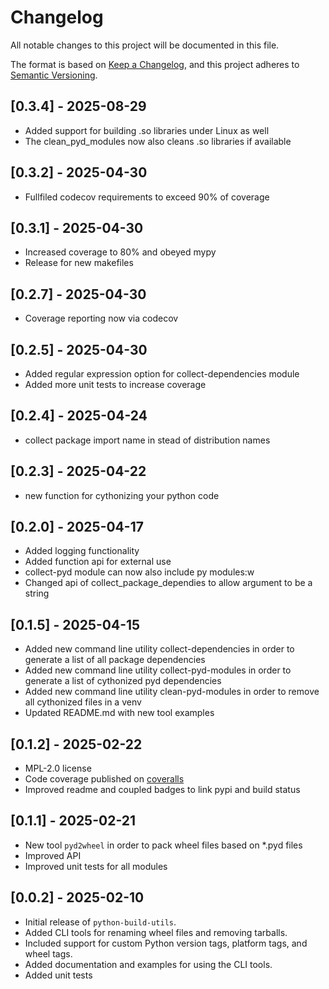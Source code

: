 # Changelog

All notable changes to this project will be documented in this file.

The format is based on [Keep a Changelog](https://keepachangelog.com/en/1.0.0/),
and this project adheres to [Semantic Versioning](https://semver.org/spec/v2.0.0.html).

## [0.3.4] - 2025-08-29

- Added support for building .so libraries under Linux as well
- The clean_pyd_modules now also cleans .so libraries if available

## [0.3.2] - 2025-04-30

- Fullfiled codecov requirements to exceed 90% of coverage

## [0.3.1] - 2025-04-30

- Increased coverage to 80% and obeyed mypy
- Release for new makefiles

## [0.2.7] - 2025-04-30

- Coverage reporting now via codecov

## [0.2.5] - 2025-04-30

- Added regular expression option for collect-dependencies module
- Added more unit tests to increase coverage

## [0.2.4] - 2025-04-24

- collect package import name in stead of distribution names

## [0.2.3] - 2025-04-22

- new function for cythonizing your python code

## [0.2.0] - 2025-04-17

- Added logging functionality
- Added function api for external use
- collect-pyd module can now also include py modules:w
- Changed api of collect_package_dependies to allow argument to be a string

## [0.1.5] - 2025-04-15

- Added new command line utility collect-dependencies in order to generate a list of all package dependencies
- Added new command line utility collect-pyd-modules in order to generate a list of cythonized pyd dependencies
- Added new command line utility clean-pyd-modules in order to remove all cythonized files in a venv
- Updated README.md with new tool examples

## [0.1.2] - 2025-02-22

- MPL-2.0 license
- Code coverage published on [coveralls](https://coveralls.io/github/dave-Lab-and-Engineering/python-build-utils/)
- Improved readme and coupled badges to link pypi and build status

## [0.1.1] - 2025-02-21

- New tool `pyd2wheel` in order to pack wheel files based on \*.pyd files
- Improved API
- Improved unit tests for all modules

## [0.0.2] - 2025-02-10

- Initial release of `python-build-utils`.
- Added CLI tools for renaming wheel files and removing tarballs.
- Included support for custom Python version tags, platform tags, and wheel tags.
- Added documentation and examples for using the CLI tools.
- Added unit tests
